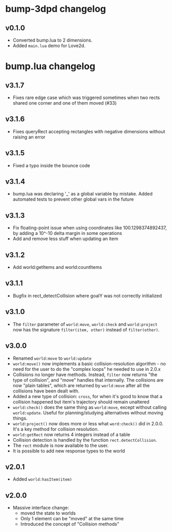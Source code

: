 # bump-3dpd changelog

## v0.1.0

* Converted bump.lua to 2 dimensions.
* Added `main.lua` demo for Love2d.

# bump.lua changelog

## v3.1.7

* Fixes rare edge case which was triggered sometimes when two rects shared one corner and one of them moved (#33)

## v3.1.6

* Fixes queryRect accepting rectangles with negative dimensions without raising an error

## v3.1.5

* Fixed a typo inside the bounce code

## v3.1.4

* bump.lua was declaring '_' as a global variable by mistake. Added automated tests to prevent other global vars in the future

## v3.1.3

* Fix floating-point issue when using coordinates like 100.1298374892437, by adding a 10^-10 delta margin in some operations
* Add and remove less stuff when updating an item

## v3.1.2

* Add world:getItems and world:countItems

## v3.1.1

* Bugfix in rect_detectCollision where goalY was not correctly initialized

## v3.1.0

* The `filter` parameter of `world:move`, `world:check` and `world:project` now has the signature `filter(item, other)` instead of `filter(other)`.

## v3.0.0

* Renamed `world:move` to `world:update`
* `world:move()` now implements a basic collision-resolution algorithm - no need for the user to do the "complex loops" he needed to use in 2.0.x
* Collisions no longer have methods. Instead, `filter` now returns "the type of collision", and "move" handles that internally. The collisions are now
  "plain tables", which are returned by `world:move` after all the collisions have been dealt with.
* Added a new type of collision: `cross`, for when it's good to know that a collision happened but item's trajectory should remain unaltered
* `world:check()` does the same thing as `world:move`, except without calling `world:update`. Useful for planning/studying alternatives without moving things.
* `world:project()` now does more or less what `word:check()` did in 2.0.0. It's a key method for collision resolution.
* `world:getRect` now returns 4 integers instead of a table
* Collision detection is handled by the function `rect.detectCollision`.
* The `rect` module is now available to the user.
* It is possible to add new response types to the world


## v2.0.1

* Added `world:hasItem(item)`

## v2.0.0

* Massive interface change:
  * moved the state to worlds
  * Only 1 element can be "moved" at the same time
  * Introduced the concept of "Collision methods"


